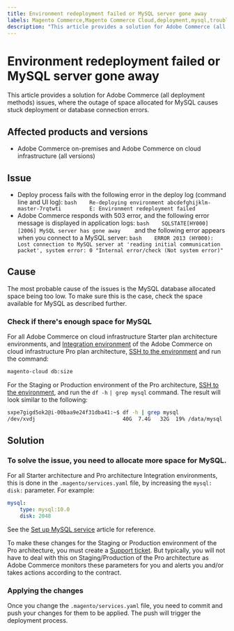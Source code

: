 ```yaml
---
title: Environment redeployment failed or MySQL server gone away
labels: Magento Commerce,Magento Commerce Cloud,deployment,mysql,troubleshooting,Adobe Commerce,cloud infrastructure,on-premises,Pro,Starter
description: "This article provides a solution for Adobe Commerce (all deployment methods) issues, where the outage of space allocated for MySQL causes stuck deployment or database connection errors."
---
```


# Environment redeployment failed or MySQL server gone away

This article provides a solution for Adobe Commerce (all deployment methods) issues, where the outage of space allocated for MySQL causes stuck deployment or database connection errors.

## Affected products and versions

* Adobe Commerce on-premises and Adobe Commerce on cloud infrastructure (all versions)

## Issue

* Deploy process fails with the following error in the deploy log (command line and UI log):  ```bash    Re-deploying environment abcdefghijklm-master-7rqtwti         E: Environment redeployment failed    ```
* Adobe Commerce responds with 503 error, and the following error message is displayed in application logs:    ```bash    SQLSTATE[HY000] [2006] MySQL server has gone away    ```    and the following error appears when you connect to a MySQL server:    ```bash    ERROR 2013 (HY000): Lost connection to MySQL server at 'reading initial communication packet', system error: 0 "Internal error/check (Not system error)"    ```

## Cause

The most probable cause of the issues is the MySQL database allocated space being too low. To make sure this is the case, check the space available for MySQL as described further.

### Check if there's enough space for MySQL

For all Adobe Commerce on cloud infrastructure Starter plan architecture environments, and [Integration environment](https://support.magento.com/hc/en-us/articles/360043032152-Integration-Environment-enhancement-request-Pro-and-Starter) of the Adobe Commerce on cloud infrastructure Pro plan architecture, [SSH to the environment](https://devdocs.magento.com/guides/v2.2/cloud/env/environments-ssh.html#ssh) and run the command:

```bash
magento-cloud db:size
```

For the Staging or Production environment of the Pro architecture, [SSH to the environment](https://devdocs.magento.com/guides/v2.2/cloud/env/environments-ssh.html#ssh), and run the `df -h`   `| grep mysql` command. The result will look similar to the following:

```bash
sxpe7gigd5ok2@i-00baa9e24f31dba41:~$ df -h | grep mysql
/dev/xvdj                            40G  7.4G   32G  19% /data/mysql
```

## Solution

### To solve the issue, you need to allocate more space for MySQL.

For all Starter architecture and Pro architecture Integration environments, this is done in the `.magento/services.yaml` file, by increasing the `mysql: disk:` parameter. For example:

```yaml
mysql:
    type: mysql:10.0
    disk: 2048
```

See the [Set up MySQL service](https://devdocs.magento.com/guides/v2.3/cloud/project/project-conf-files_services-mysql.html) article for reference.

To make these changes for the Staging or Production environment of the Pro architecture, you must create a [Support ticket](http://support.magento.com/). But typically, you will not have to deal with this on Staging/Production of the Pro architecture as Adobe Commerce monitors these parameters for you and alerts you and/or takes actions according to the contract.

### Applying the changes

Once you change the `.magento/services.yaml` file, you need to commit and push your changes for them to be applied. The push will trigger the deployment process. 
